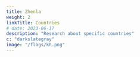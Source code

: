 ```yaml
---
title: Zhenla
weight: 2
linkTitle: Countries
# date: 2023-06-17
description: "Research about specific countries"
c: "darkslategray"
image: "/flags/kh.png"
---
```


